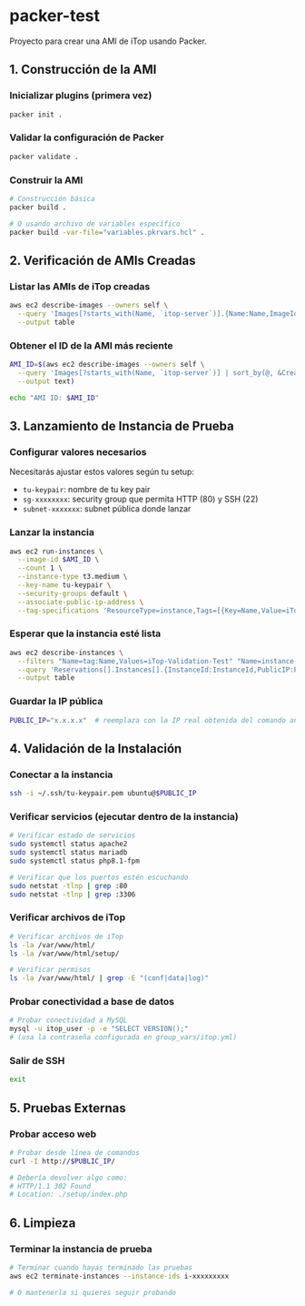 # packer-test

Proyecto para crear una AMI de iTop usando Packer.

## 1. Construcción de la AMI

### Inicializar plugins (primera vez)
```bash
packer init .
```

### Validar la configuración de Packer
```bash
packer validate .
```


### Construir la AMI
```bash
# Construcción básica
packer build .

# O usando archivo de variables específico
packer build -var-file="variables.pkrvars.hcl" .
```

## 2. Verificación de AMIs Creadas

### Listar las AMIs de iTop creadas
```bash
aws ec2 describe-images --owners self \
  --query 'Images[?starts_with(Name, `itop-server`)].{Name:Name,ImageId:ImageId,CreationDate:CreationDate}' \
  --output table
```

### Obtener el ID de la AMI más reciente
```bash
AMI_ID=$(aws ec2 describe-images --owners self \
  --query 'Images[?starts_with(Name, `itop-server`)] | sort_by(@, &CreationDate) | [-1].ImageId' \
  --output text)

echo "AMI ID: $AMI_ID"
```

## 3. Lanzamiento de Instancia de Prueba

### Configurar valores necesarios
Necesitarás ajustar estos valores según tu setup:
- `tu-keypair`: nombre de tu key pair
- `sg-xxxxxxxx`: security group que permita HTTP (80) y SSH (22)  
- `subnet-xxxxxxx`: subnet pública donde lanzar

### Lanzar la instancia
```bash
aws ec2 run-instances \
  --image-id $AMI_ID \
  --count 1 \
  --instance-type t3.medium \
  --key-name tu-keypair \
  --security-groups default \
  --associate-public-ip-address \
  --tag-specifications 'ResourceType=instance,Tags=[{Key=Name,Value=iTop-Validation-Test}]'
```

### Esperar que la instancia esté lista
```bash
aws ec2 describe-instances \
  --filters "Name=tag:Name,Values=iTop-Validation-Test" "Name=instance-state-name,Values=running" \
  --query 'Reservations[].Instances[].{InstanceId:InstanceId,PublicIP:PublicIpAddress,State:State.Name}' \
  --output table
```

### Guardar la IP pública
```bash
PUBLIC_IP="x.x.x.x"  # reemplaza con la IP real obtenida del comando anterior
```

## 4. Validación de la Instalación

### Conectar a la instancia
```bash
ssh -i ~/.ssh/tu-keypair.pem ubuntu@$PUBLIC_IP
```

### Verificar servicios (ejecutar dentro de la instancia)
```bash
# Verificar estado de servicios
sudo systemctl status apache2
sudo systemctl status mariadb  
sudo systemctl status php8.1-fpm

# Verificar que los puertos estén escuchando
sudo netstat -tlnp | grep :80
sudo netstat -tlnp | grep :3306
```

### Verificar archivos de iTop
```bash
# Verificar archivos de iTop
ls -la /var/www/html/
ls -la /var/www/html/setup/

# Verificar permisos
ls -la /var/www/html/ | grep -E "(conf|data|log)"
```

### Probar conectividad a base de datos
```bash
# Probar conectividad a MySQL
mysql -u itop_user -p -e "SELECT VERSION();"
# (usa la contraseña configurada en group_vars/itop.yml)
```

### Salir de SSH
```bash
exit
```

## 5. Pruebas Externas

### Probar acceso web
```bash
# Probar desde línea de comandos
curl -I http://$PUBLIC_IP/

# Debería devolver algo como:
# HTTP/1.1 302 Found
# Location: ./setup/index.php
```

## 6. Limpieza

### Terminar la instancia de prueba
```bash
# Terminar cuando hayas terminado las pruebas
aws ec2 terminate-instances --instance-ids i-xxxxxxxxx

# O mantenerla si quieres seguir probando
```